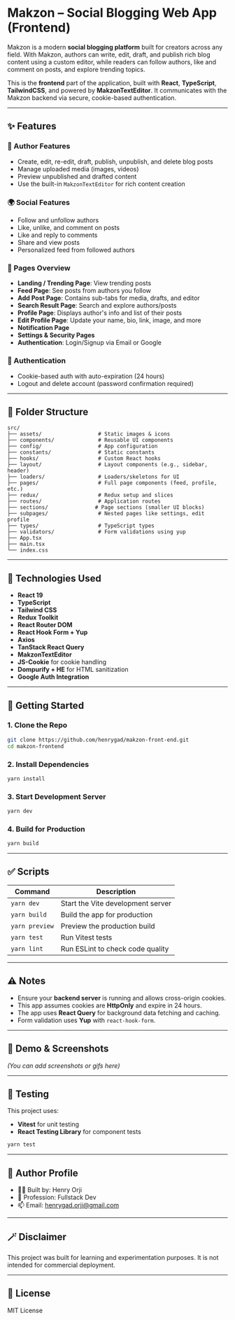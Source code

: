 # Makzon – Social Blogging Web App (Frontend)

Makzon is a modern **social blogging platform** built for creators across any field. With Makzon, authors can write, edit, draft, and publish rich blog content using a custom editor, while readers can follow authors, like and comment on posts, and explore trending topics.

This is the **frontend** part of the application, built with **React**, **TypeScript**, **TailwindCSS**, and powered by **MakzonTextEditor**. It communicates with the Makzon backend via secure, cookie-based authentication.

---

## ✨ Features

### 👤 Author Features
- Create, edit, re-edit, draft, publish, unpublish, and delete blog posts
- Manage uploaded media (images, videos)
- Preview unpublished and drafted content
- Use the built-in `MakzonTextEditor` for rich content creation

### 🌍 Social Features
- Follow and unfollow authors
- Like, unlike, and comment on posts
- Like and reply to comments
- Share and view posts
- Personalized feed from followed authors

### 📄 Pages Overview
- **Landing / Trending Page**: View trending posts
- **Feed Page**: See posts from authors you follow
- **Add Post Page**: Contains sub-tabs for media, drafts, and editor
- **Search Result Page**: Search and explore authors/posts
- **Profile Page**: Displays author's info and list of their posts
- **Edit Profile Page**: Update your name, bio, link, image, and more
- **Notification Page**
- **Settings & Security Pages**
- **Authentication**: Login/Signup via Email or Google

### 🔐 Authentication
- Cookie-based auth with auto-expiration (24 hours)
- Logout and delete account (password confirmation required)

---

## 📁 Folder Structure

```
src/
├── assets/                  # Static images & icons
├── components/              # Reusable UI components
├── config/                  # App configuration
├── constants/               # Static constants
├── hooks/                   # Custom React hooks
├── layout/                  # Layout components (e.g., sidebar, header)
├── loaders/                 # Loaders/skeletons for UI
├── pages/                   # Full page components (feed, profile, etc.)
├── redux/                   # Redux setup and slices
├── routes/                  # Application routes
├── sections/               # Page sections (smaller UI blocks)
├── subpages/                # Nested pages like settings, edit profile
├── types/                   # TypeScript types
├── validators/              # Form validations using yup
├── App.tsx
├── main.tsx
└── index.css
```

---

## 🧰 Technologies Used

- **React 19**
- **TypeScript**
- **Tailwind CSS**
- **Redux Toolkit**
- **React Router DOM**
- **React Hook Form + Yup**
- **Axios**
- **TanStack React Query**
- **MakzonTextEditor**
- **JS-Cookie** for cookie handling
- **Dompurify + HE** for HTML sanitization
- **Google Auth Integration**

---

## 🚀 Getting Started

### 1. Clone the Repo
```bash
git clone https://github.com/henrygad/makzon-front-end.git
cd makzon-frontend
```

### 2. Install Dependencies
```bash
yarn install
```

### 3. Start Development Server
```bash
yarn dev
```

### 4. Build for Production
```bash
yarn build
```

---

## ✅ Scripts

| Command       | Description                        |
|---------------|------------------------------------|
| `yarn dev`    | Start the Vite development server  |
| `yarn build`  | Build the app for production       |
| `yarn preview`| Preview the production build       |
| `yarn test`   | Run Vitest tests                   |
| `yarn lint`   | Run ESLint to check code quality   |

---

## ⚠️ Notes

- Ensure your **backend server** is running and allows cross-origin cookies.
- This app assumes cookies are **HttpOnly** and expire in 24 hours.
- The app uses **React Query** for background data fetching and caching.
- Form validation uses **Yup** with `react-hook-form`.

---

## 📸 Demo & Screenshots

_(You can add screenshots or gifs here)_

---

## 🧪 Testing

This project uses:
- **Vitest** for unit testing
- **React Testing Library** for component tests

```bash
yarn test
```

---

## 👤 Author Profile

- 👨‍💻 Built by: Henry Orji
- 💼 Profession: Fullstack Dev
- 📫 Email: henrygad.orji@gmail.com

---

## 🪄 Disclaimer

This project was built for learning and experimentation purposes. It is not intended for commercial deployment.

---

## 📜 License

MIT License
